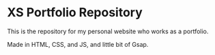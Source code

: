 # XS Portfolio Repository
This is the repository for my personal website who works as a portfolio. 

Made in HTML, CSS, and JS, and  little bit of Gsap.


